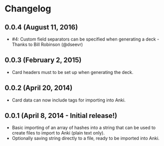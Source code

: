 # Changelog

## 0.0.4 (August 11, 2016)
* #4: Custom field separators can be specified when generating a deck - Thanks to Bill Robinson (@dseevr)

## 0.0.3 (February 2, 2015)
* Card headers must to be set up when generating the deck.

## 0.0.2 (April 20, 2014)
* Card data can now include tags for importing into Anki.

## 0.0.1 (April 8, 2014 - Initial release!)
* Basic importing of an array of hashes into a string that can be used to create files to import to Anki (plain text only).
* Optionally saving string directly to a file, ready to be imported into Anki.
